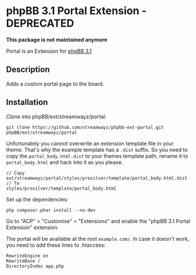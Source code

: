# phpBB 3.1 Portal Extension - DEPRECATED

**This package is not maintained anymore**

Portal is an Extension for [phpBB 3.1](https://www.phpbb.com/)

## Description

Adds a custom portal page to the board.

## Installation

Clone into phpBB/ext/xtreamwayz/portal:

    git clone https://github.com/xtreamwayz/phpbb-ext-portal.git phpBB/ext/xtreamwayz/portal

Unfortunately you cannot overwrite an extension template file in your theme. That's why the example template has a `.dist` suffix. So you need to copy the `portal_body.html.dist` to your themes template path, rename it to `portal_body.html` and hack into it as you please.

    // Copy
    ext/xtreamwayz/portal/styles/prosilver/template/portal_body.html.dist
    // To
    styles/prosilver/template/portal_body.html

Set up the dependencies:

    php composer.phar install --no-dev

Go to "ACP" > "Customise" > "Extensions" and enable the "phpBB 3.1 Portal Extension" extension.

The portal will be available at the root `example.com/`. In case it doesn't work, you need to add these lines to .htaccess:

    RewriteEngine on
    RewriteBase /
    DirectoryIndex app.php
